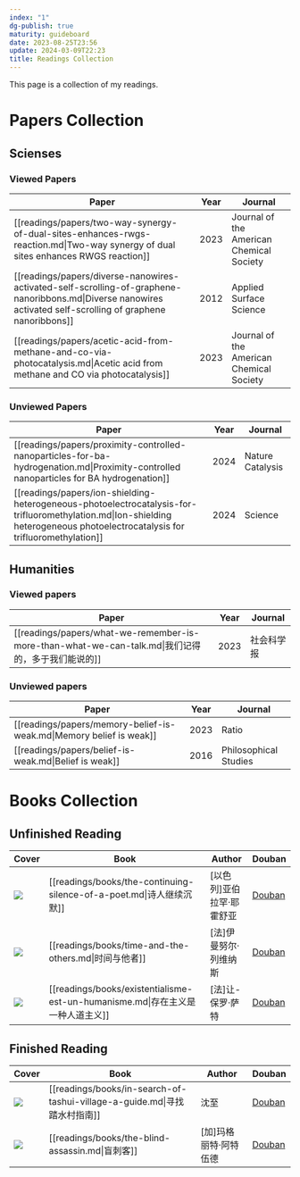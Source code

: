 ```yaml
---
index: "1"
dg-publish: true
maturity: guideboard
date: 2023-08-25T23:56
update: 2024-03-09T22:23
title: Readings Collection
---
```

This page is a collection of my readings.
# Papers Collection

## Scienses
### Viewed Papers
| Paper                                                                                                                                                         | Year | Journal                                  |
| ------------------------------------------------------------------------------------------------------------------------------------------------------------- | ---- | ---------------------------------------- |
| [[readings/papers/two-way-synergy-of-dual-sites-enhances-rwgs-reaction.md\|Two-way synergy of dual sites enhances RWGS reaction]]                             | 2023 | Journal of the American Chemical Society |
| [[readings/papers/diverse-nanowires-activated-self-scrolling-of-graphene-nanoribbons.md\|Diverse nanowires activated self-scrolling of graphene nanoribbons]] | 2012 | Applied Surface Science                  |
| [[readings/papers/acetic-acid-from-methane-and-co-via-photocatalysis.md\|Acetic acid from methane and CO via photocatalysis]]                                 | 2023 | Journal of the American Chemical Society |


### Unviewed Papers
| Paper                                                                                                                                                                          | Year | Journal          |
| ------------------------------------------------------------------------------------------------------------------------------------------------------------------------------ | ---- | ---------------- |
| [[readings/papers/proximity-controlled-nanoparticles-for-ba-hydrogenation.md\|Proximity-controlled nanoparticles for BA hydrogenation]]                                        | 2024 | Nature Catalysis |
| [[readings/papers/ion-shielding-heterogeneous-photoelectrocatalysis-for-trifluoromethylation.md\|Ion-shielding heterogeneous photoelectrocatalysis for  trifluoromethylation]] | 2024 | Science          |


## Humanities
### Viewed papers
| Paper                                                                                | Year | Journal |
| ------------------------------------------------------------------------------------ | ---- | ------- |
| [[readings/papers/what-we-remember-is-more-than-what-we-can-talk.md\|我们记得的，多于我们能说的]] | 2023 | 社会科学报   |


### Unviewed papers
| Paper                                                               | Year | Journal               |
| ------------------------------------------------------------------- | ---- | --------------------- |
| [[readings/papers/memory-belief-is-weak.md\|Memory belief is weak]] | 2023 | Ratio                 |
| [[readings/papers/belief-is-weak.md\|Belief is weak]]               | 2016 | Philosophical Studies |


# Books Collection

## Unfinished Reading
| Cover                                                     | Book                                                                | Author         | Douban                                              |
| --------------------------------------------------------- | ------------------------------------------------------------------- | -------------- | --------------------------------------------------- |
| ![](https://cdn.freezing.cool/images/202402261313962.jpg) | [[readings/books/the-continuing-silence-of-a-poet.md\|诗人继续沉默]]      | [以色列]亚伯拉罕·耶霍舒亚 | [Douban](https://book.douban.com/subject/35552618/) |
| ![](https://cdn.freezing.cool/images/202402261326470.jpg) | [[readings/books/time-and-the-others.md\|时间与他者]]                    | [法]伊曼努尔·列维纳斯   | [Douban](https://book.douban.com/subject/34940791/) |
| ![](https://cdn.freezing.cool/images/202403051223853.jpg) | [[readings/books/existentialisme-est-un-humanisme.md\|存在主义是一种人道主义]] | [法]让-保罗·萨特     | [Douban](https://book.douban.com/subject/10608319/) |


## Finished Reading
| Cover                                                     | Book                                                               | Author       | Douban                                              |
| --------------------------------------------------------- | ------------------------------------------------------------------ | ------------ | --------------------------------------------------- |
| ![](https://cdn.freezing.cool/images/202402171426515.jpg) | [[readings/books/in-search-of-tashui-village-a-guide.md\|寻找踏水村指南]] | 沈至           | [Douban](https://book.douban.com/subject/36527880/) |
| ![](https://cdn.freezing.cool/images/202402171426022.jpg) | [[readings/books/the-blind-assassin.md\|盲刺客]]                      | [加]玛格丽特·阿特伍德 | [Douban](https://book.douban.com/subject/26748179/) |


